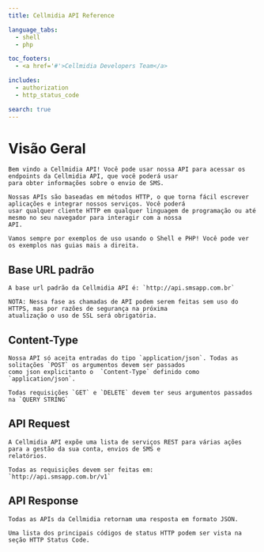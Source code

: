 ```yaml
---
title: Cellmidia API Reference

language_tabs:
  - shell
  - php

toc_footers:
  - <a href='#'>Cellmidia Developers Team</a>

includes:
  - authorization
  - http_status_code

search: true
---
```


# Visão Geral

    Bem vindo a Cellmidia API! Você pode usar nossa API para acessar os endpoints da Cellmidia API, que você poderá usar
    para obter informações sobre o envio de SMS.

    Nossas APIs são baseadas em métodos HTTP, o que torna fácil escrever aplicações e integrar nossos serviços. Você poderá
    usar qualquer cliente HTTP em qualquer linguagem de programação ou até mesmo no seu navegador para interagir com a nossa
    API.

    Vamos sempre por exemplos de uso usando o Shell e PHP! Você pode ver os exemplos nas guias mais a direita.

Base URL padrão
----------------

    A base url padrão da Cellmidia API é: `http://api.smsapp.com.br`

    NOTA: Nessa fase as chamadas de API podem serem feitas sem uso do HTTPS, mas por razões de segurança na próxima
    atualização o uso de SSL será obrigatória.

Content-Type
------------

    Nossa API só aceita entradas do tipo `application/json`. Todas as solitações `POST` os argumentos devem ser passados
    como json explicitanto o  `Content-Type` definido como `application/json`.

    Todas requisições `GET` e `DELETE` devem ter seus argumentos passados na `QUERY STRING`

API Request
-----------

    A Cellmidia API expõe uma lista de serviços REST para várias ações para a gestão da sua conta, envios de SMS e
    relatórios.

    Todas as requisições devem ser feitas em: `http://api.smsapp.com.br/v1`

API Response
-----------

    Todas as APIs da Cellmidia retornam uma resposta em formato JSON.

    Uma lista dos principais códigos de status HTTP podem ser vista na seção HTTP Status Code.
